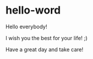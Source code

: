 # hello-word

Hello everybody!

I wish you the best for your life! ;)

Have a great day and take care!
